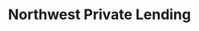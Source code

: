---
title: "Northwest Private Lending"
url: /lake-oswego/northwest-private-lending/
shop: Leiher
---